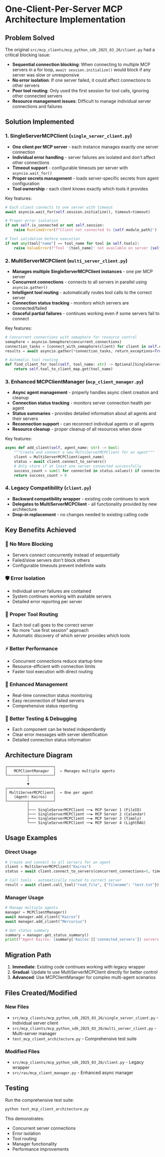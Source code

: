 # One-Client-Per-Server MCP Architecture Implementation

## Problem Solved

The original `src/mcp_clients/mcp_python_sdk_2025_03_26/client.py` had a critical blocking issue:

- **Sequential connection blocking**: When connecting to multiple MCP servers in a for loop, `await session.initialize()` would block if any server was slow or unresponsive
- **No error isolation**: If one server failed, it could affect connections to other servers
- **Poor tool routing**: Only used the first session for tool calls, ignoring other connected servers
- **Resource management issues**: Difficult to manage individual server connections and failures

## Solution Implemented

### 1. SingleServerMCPClient (`single_server_client.py`)
- **One client per MCP server** - each instance manages exactly one server connection
- **Individual error handling** - server failures are isolated and don't affect other connections
- **Timeout support** - configurable timeouts per server with `asyncio.wait_for()`
- **Proper secrets management** - loads server-specific secrets from agent configuration
- **Tool ownership** - each client knows exactly which tools it provides

Key features:
```python
# Each client connects to one server with timeout
await asyncio.wait_for(self.session.initialize(), timeout=timeout)

# Proper error isolation
if not self.is_connected or not self.session:
    raise RuntimeError(f"Client not connected to {self.module_path}")

# Tool validation before execution
if not any(tool["name"] == tool_name for tool in self.tools):
    raise ValueError(f"Tool '{tool_name}' not available on server {self.module_path}")
```

### 2. MultiServerMCPClient (`multi_server_client.py`)
- **Manages multiple SingleServerMCPClient instances** - one per MCP server
- **Concurrent connections** - connects to all servers in parallel using `asyncio.gather()`
- **Intelligent tool routing** - automatically routes tool calls to the correct server
- **Connection status tracking** - monitors which servers are connected/failed
- **Graceful partial failures** - continues working even if some servers fail to connect

Key features:
```python
# Concurrent connections with semaphore for resource control
semaphore = asyncio.Semaphore(concurrent_connections)
connection_tasks = [connect_with_semaphore(client) for client in self.clients]
results = await asyncio.gather(*connection_tasks, return_exceptions=True)

# Automatic tool routing
def find_client_for_tool(self, tool_name: str) -> Optional[SingleServerMCPClient]:
    return self.tool_to_client_map.get(tool_name)
```

### 3. Enhanced MCPClientManager (`mcp_client_manager.py`)
- **Async agent management** - properly handles async client creation and cleanup
- **Connection status tracking** - monitors server connection health per agent
- **Status summaries** - provides detailed information about all agents and their servers
- **Reconnection support** - can reconnect individual agents or all agents
- **Resource cleanup** - proper cleanup of all resources when done

Key features:
```python
async def add_client(self, agent_name: str) -> bool:
    """Create and connect a new MultiServerMCPClient for an agent"""
    client = MultiServerMCPClient(agent_name)
    status = await client.connect_to_servers()
    # Only store if at least one server connected successfully
    success_count = sum(1 for connected in status.values() if connected)
    return success_count > 0
```

### 4. Legacy Compatibility (`client.py`)
- **Backward compatibility wrapper** - existing code continues to work
- **Delegates to MultiServerMCPClient** - all functionality provided by new architecture
- **Drop-in replacement** - no changes needed to existing calling code

## Key Benefits Achieved

### 🚀 **No More Blocking**
- Servers connect concurrently instead of sequentially
- Failed/slow servers don't block others
- Configurable timeouts prevent indefinite waits

### 🛡️ **Error Isolation**
- Individual server failures are contained
- System continues working with available servers
- Detailed error reporting per server

### 🎯 **Proper Tool Routing**
- Each tool call goes to the correct server
- No more "use first session" approach
- Automatic discovery of which server provides which tools

### ⚡ **Better Performance**
- Concurrent connections reduce startup time
- Resource-efficient with connection limits
- Faster tool execution with direct routing

### 🔧 **Enhanced Management**
- Real-time connection status monitoring
- Easy reconnection of failed servers
- Comprehensive status reporting

### 🧪 **Better Testing & Debugging**
- Each component can be tested independently
- Clear error messages with server identification
- Detailed connection status information

## Architecture Diagram

```
┌─────────────────────┐
│   MCPClientManager  │  ← Manages multiple agents
└─────────┬───────────┘
          │
          ▼
┌─────────────────────┐
│ MultiServerMCPClient│  ← One per agent
│   (Agent: Kairos)   │
└─────────┬───────────┘
          │
          ├─── SingleServerMCPClient ──► MCP Server 1 (FileIO)
          ├─── SingleServerMCPClient ──► MCP Server 2 (Calendar)
          ├─── SingleServerMCPClient ──► MCP Server 3 (Timely)
          └─── SingleServerMCPClient ──► MCP Server 4 (LightRAG)
```

## Usage Examples

### Direct Usage
```python
# Create and connect to all servers for an agent
client = MultiServerMCPClient("Kairos")
status = await client.connect_to_servers(concurrent_connections=5, timeout=10.0)

# Call tools - automatically routed to correct server
result = await client.call_tool("read_file", {"filename": "test.txt"})
```

### Manager Usage
```python
# Manage multiple agents
manager = MCPClientManager()
await manager.add_client("Kairos")
await manager.add_client("Mercurius")

# Get status summary
summary = manager.get_status_summary()
print(f"Agent Kairos: {summary['Kairos']['connected_servers']} servers connected")
```

## Migration Path

1. **Immediate**: Existing code continues working with legacy wrapper
2. **Gradual**: Update to use MultiServerMCPClient directly for better control
3. **Advanced**: Use MCPClientManager for complex multi-agent scenarios

## Files Created/Modified

### New Files
- `src/mcp_clients/mcp_python_sdk_2025_03_26/single_server_client.py` - Individual server client
- `src/mcp_clients/mcp_python_sdk_2025_03_26/multi_server_client.py` - Multi-server manager
- `test_mcp_client_architecture.py` - Comprehensive test suite

### Modified Files
- `src/mcp_clients/mcp_python_sdk_2025_03_26/client.py` - Legacy wrapper
- `src/ras/mcp_client_manager.py` - Enhanced async manager

## Testing

Run the comprehensive test suite:
```bash
python test_mcp_client_architecture.py
```

This demonstrates:
- Concurrent server connections
- Error isolation
- Tool routing
- Manager functionality
- Performance improvements

